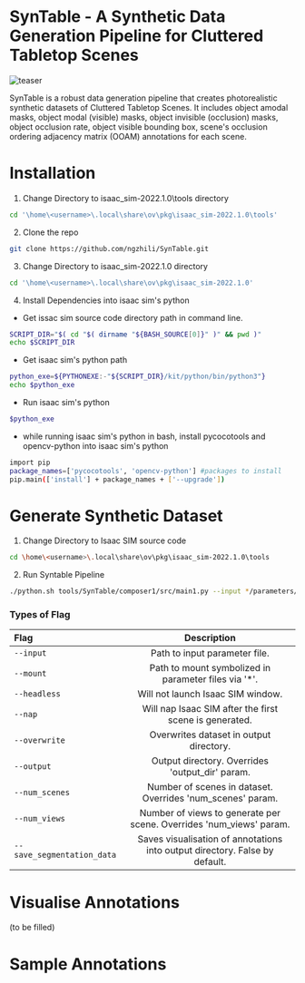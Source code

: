 # SynTable - A Synthetic Data Generation Pipeline for Cluttered Tabletop Scenes
![teaser](./readme_images/teaser.png)

SynTable is a robust data generation pipeline that creates photorealistic synthetic datasets of Cluttered Tabletop Scenes. It includes object amodal masks, object modal (visible) masks, object invisible (occlusion) masks, object occlusion rate, object visible bounding box, scene's occlusion ordering adjacency matrix (OOAM) annotations for each scene.


# **Installation**
1. Change Directory to isaac_sim-2022.1.0\tools directory
``` bash
cd '\home\<username>\.local\share\ov\pkg\isaac_sim-2022.1.0\tools'
```

2. Clone the repo 
``` bash
git clone https://github.com/ngzhili/SynTable.git
```

3. Change Directory to isaac_sim-2022.1.0 directory
``` bash
cd '\home\<username>\.local\share\ov\pkg\isaac_sim-2022.1.0'
```

4. Install Dependencies into isaac sim's python
- Get issac sim source code directory path in command line.
``` bash
SCRIPT_DIR="$( cd "$( dirname "${BASH_SOURCE[0]}" )" && pwd )"
echo $SCRIPT_DIR
```
- Get isaac sim's python path
``` bash
python_exe=${PYTHONEXE:-"${SCRIPT_DIR}/kit/python/bin/python3"}
echo $python_exe
```
- Run isaac sim's python
``` bash
$python_exe
```
- while running isaac sim's python in bash, install pycocotools and opencv-python into isaac sim's python
``` bash
import pip
package_names=['pycocotools', 'opencv-python'] #packages to install
pip.main(['install'] + package_names + ['--upgrade'])
```
 

# **Generate Synthetic Dataset**

1. Change Directory to Isaac SIM source code
``` bash
cd \home\<username>\.local\share\ov\pkg\isaac_sim-2022.1.0\tools
```
2. Run Syntable Pipeline
``` bash
./python.sh tools/SynTable/composer1/src/main1.py --input */parameters/default1.yaml --output */dataset/train --mount '\home\<username>\.local\share\ov\pkg\isaac_sim-2022.1.0\tools\SynTable\mount_dir' --num_scenes 3 --num_views 3 --overwrite --save_segmentation_data
```

### **Types of Flag**
| Flag           | Description |
| :---           |    :----:   |
| ```--input```  | Path to input parameter file.       |
| ```--mount```   | Path to mount symbolized in parameter files via '*'.        |
| ```--headless```   | Will not launch Isaac SIM window.        |
| ```--nap```   | Will nap Isaac SIM after the first scene is generated.        |
| ```--overwrite```   | Overwrites dataset in output directory.        |
| ```--output```   | Output directory. Overrides 'output_dir' param.        |
| ```--num_scenes```  | Number of scenes in dataset. Overrides 'num_scenes' param.       |
| ```--num_views```  | Number of views to generate per scene. Overrides 'num_views' param.      |
| ```--save_segmentation_data```  | Saves visualisation of annotations into output directory. False by default.      |

# **Visualise Annotations**
(to be filled)


# **Sample Annotations**

<!---![RGB](./readme_images/RGB.png) 
![OODAG](./readme_images/OODAG.png) ![OODAG2](./readme_images/OODAG2.png)
![OOAM](./readme_images/OOAM.png) -->

<!---
## MetaGraspNet README

- Conda name：metagraspnet_env，Python version：3.8。

### Sample **Parallel-Jaw Grasps**

```bash
python ./grasps_sampling/scripts/sample_grasps.py --mesh_root ./models/models_ifl/065/ --paralleljaw --max_grasps 10
```

### **Visualize Parallel-Jaw Grasp Label**

```bash
python ./Scripts/visualize_labels.py --root ./models --dataset_name models_ifl --object 065 --parallel_grasps --analytical --max_grasps 500
```

### To Read .hdf5 File

```bash
# read data structure
h5ls models/models_ifl/065/textured.obj.hdf5

# read data details
h5dump models/models_ifl/065/textured.obj.hdf5
```

### **How to generate quality_score_simulation**

- For generating parallel grasps based on physics simulation, please fullfill installation process from [IsaacGym](https://developer.nvidia.com/isaac-gym). Scripts are tested for **isaac gym version 1.0.preview2**.
    1. Install Issac Gym, tutorials: [https://learningreinforcementlearning.com/setting-up-isaac-gym-on-an-ubuntu-laptop-785b5a15e5a9](https://learningreinforcementlearning.com/setting-up-isaac-gym-on-an-ubuntu-laptop-785b5a15e5a9)
    2. create conda environment:
        
        ```bash
        cd isaacgym
        ./create_conda_env_rlgpu.sh       #takes a while
        conda activate rlgpu
        ```
        
    3. update `LD_LIBRARY_PATH` **🚨**
        
        ```bash
        export LD_LIBRARY_PATH=/home/haozeh/anaconda3/envs/rlgpu/lib:$LD_LIBRARY_PATH
        ```
        
    4. copy file isaacgym (`/home/haozhe/Documents/isaacgym/python/isaacgym`) from folder isaacgym.
    5. install h5py dependency: `pip install h5py`
    6. After you have set up a working isaac gym environment, start simulating with: (existing simulation data will be overwritten!)
        
        ```bash
        (rlgpu) python ./physics_simulation/paralleljaw_simulation.py --root ./models/models_ifl/ --visualize --num_envs 16 --categories 008
        ```
        

### Outstanding Issues with Issac Gym

- when I start run Isaac Gym examples (for example joint_monkey.py) use Isaac Gym preview 4/2 version, my computer will automatically restart.
-->
